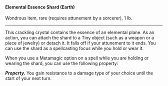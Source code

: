#### Elemental Essence Shard (Earth)

Wondrous item, rare (requires attunement by a sorcerer), 1 lb.

---

This crackling crystal contains the essence of an elemental plane. As an action, you can attach the shard to a Tiny object (such as a weapon or a piece of jewelry) or detach it. It falls off if your attunement to it ends. You can use the shard as a spellcasting focus while you hold or wear it.

When you use a Metamagic option on a spell while you are holding or wearing the shard, you can use the following property:

***Property.*** You gain resistance to a damage type of your choice until the start of your next turn.
